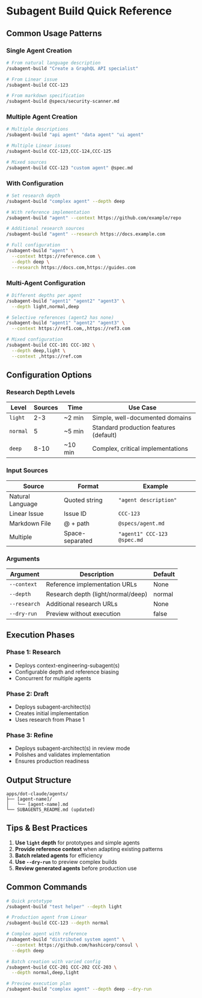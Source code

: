 # Subagent Build Quick Reference

## Common Usage Patterns

### Single Agent Creation
```bash
# From natural language description
/subagent-build "Create a GraphQL API specialist"

# From Linear issue
/subagent-build CCC-123

# From markdown specification
/subagent-build @specs/security-scanner.md
```

### Multiple Agent Creation
```bash
# Multiple descriptions
/subagent-build "api agent" "data agent" "ui agent"

# Multiple Linear issues
/subagent-build CCC-123,CCC-124,CCC-125

# Mixed sources
/subagent-build CCC-123 "custom agent" @spec.md
```

### With Configuration
```bash
# Set research depth
/subagent-build "complex agent" --depth deep

# With reference implementation
/subagent-build "agent" --context https://github.com/example/repo

# Additional research sources
/subagent-build "agent" --research https://docs.example.com

# Full configuration
/subagent-build "agent" \
  --context https://reference.com \
  --depth deep \
  --research https://docs.com,https://guides.com
```

### Multi-Agent Configuration
```bash
# Different depths per agent
/subagent-build "agent1" "agent2" "agent3" \
  --depth light,normal,deep

# Selective references (agent2 has none)
/subagent-build "agent1" "agent2" "agent3" \
  --context https://ref1.com,,https://ref3.com

# Mixed configuration
/subagent-build CCC-101 CCC-102 \
  --depth deep,light \
  --context ,https://ref.com
```

## Configuration Options

### Research Depth Levels
| Level | Sources | Time | Use Case |
|-------|---------|------|----------|
| `light` | 2-3 | ~2 min | Simple, well-documented domains |
| `normal` | 5 | ~5 min | Standard production features (default) |
| `deep` | 8-10 | ~10 min | Complex, critical implementations |

### Input Sources
| Source | Format | Example |
|--------|--------|---------|
| Natural Language | Quoted string | `"agent description"` |
| Linear Issue | Issue ID | `CCC-123` |
| Markdown File | @ + path | `@specs/agent.md` |
| Multiple | Space-separated | `"agent1" CCC-123 @spec.md` |

### Arguments
| Argument | Description | Default |
|----------|-------------|---------|
| `--context` | Reference implementation URLs | None |
| `--depth` | Research depth (light/normal/deep) | normal |
| `--research` | Additional research URLs | None |
| `--dry-run` | Preview without execution | false |

## Execution Phases

### Phase 1: Research
- Deploys context-engineering-subagent(s)
- Configurable depth and reference biasing
- Concurrent for multiple agents

### Phase 2: Draft
- Deploys subagent-architect(s)
- Creates initial implementation
- Uses research from Phase 1

### Phase 3: Refine
- Deploys subagent-architect(s) in review mode
- Polishes and validates implementation
- Ensures production readiness

## Output Structure
```
apps/dot-claude/agents/
├── [agent-name]/
│   └── [agent-name].md
└── SUBAGENTS_README.md (updated)
```

## Tips & Best Practices

1. **Use `light` depth** for prototypes and simple agents
2. **Provide reference context** when adapting existing patterns
3. **Batch related agents** for efficiency
4. **Use `--dry-run`** to preview complex builds
5. **Review generated agents** before production use

## Common Commands

```bash
# Quick prototype
/subagent-build "test helper" --depth light

# Production agent from Linear
/subagent-build CCC-123 --depth normal

# Complex agent with reference
/subagent-build "distributed system agent" \
  --context https://github.com/hashicorp/consul \
  --depth deep

# Batch creation with varied config
/subagent-build CCC-201 CCC-202 CCC-203 \
  --depth normal,deep,light

# Preview execution plan
/subagent-build "complex agent" --depth deep --dry-run
```